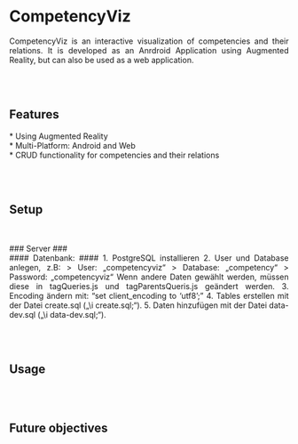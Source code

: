 # CompetencyViz
<p align="justify">
CompetencyViz is an interactive visualization of competencies and their relations.
It is developed as an Anrdroid Application using Augmented Reality, but can also be 
used as a web application.

<br><br>

## Features ##
<p align="justify">
*  Using Augmented Reality<br>
*  Multi-Platform: Android and Web<br>
*  CRUD functionality for competencies and their relations<br>

<br><br>

## Setup ##
<br>
<p align="justify">
### Server ###
<br>
#### Datenbank: ####
1.	PostgreSQL installieren
2.	User und Database anlegen, z.B:
>  User: „competencyviz“
>  Database: „competency“
>  Password: „competencyviz“
    Wenn andere Daten gewählt werden, müssen diese in tagQueries.js und tagParentsQueris.js geändert werden.
3.	Encoding ändern mit: “set client_encoding to ‘utf8’;”
4.	Tables erstellen mit der Datei create.sql („\i create.sql;“).
5.	Daten hinzufügen mit der Datei data-dev.sql („\i data-dev.sql;“).


<br><br>

## Usage ##
<p align="justify">

<br><br>
  
## Future objectives ##